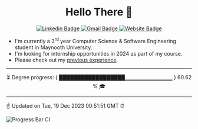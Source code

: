 <h1 align="center"> Hello There 👋 </h1>

<p align="center">
  <a href="https://www.linkedin.com/in/Tony-Callaghan/">
    <img src="https://img.shields.io/badge/-%20Tony%20Callaghan-0072b1?style=flat&logo=Linkedin&logoColor=white&link=https://www.linkedin.com/in/Tony-Callaghan/" alt="Linkedin Badge">
  </a>
  <a href="mailto:a.tc.callaghan@gmail.com">
    <img src="https://img.shields.io/badge/-a.tc.callaghan@gmail.com-c14438?style=flat&logo=Gmail&logoColor=white&link=mailto:a.tc.callaghan@gmail.com" alt="Gmail Badge">
  </a>
  <a href="https://hellotony.me">
    <img src="https://img.shields.io/badge/-HelloTony.me-22333d?style=flat&logo=nodered&logoColor=43f0c7&link=https://hellotony.me" alt="Website Badge">
  </a>
</p>

- I'm currently a 3<sup>rd</sup> year Computer Science & Software Engineering student in Maynooth University. 
- I'm looking for internship opportunities in 2024 as part of my course. 
- Please check out my [previous experience](https://hellotony.me/Docs/Tony_Callaghan_CV.pdf).

---

<p align="center">
⏳ Degree progress: { ██████████████████▁▁▁▁▁▁▁▁▁▁▁▁ } 60.62 % 🎓
</p>

---

☝️ Updated on Tue, 19 Dec 2023 00:51:51 GMT ⏰

![Progress Bar CI](https://github.com/TonyCallaghan/TonyCallaghan/workflows/Progress%20Bar%20CI/badge.svg)

